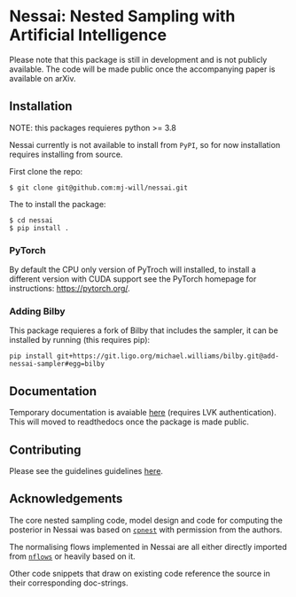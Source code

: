# Nessai: Nested Sampling with Artificial Intelligence

Please note that this package is still in development and is not publicly available. The code will be made public once the accompanying paper is available on arXiv.

## Installation

NOTE: this packages requieres python >= 3.8

Nessai currently is not available to install from `PyPI`, so for now installation requires installing from source.

First clone the repo:

```console
$ git clone git@github.com:mj-will/nessai.git
```

The to install the package:

```console
$ cd nessai
$ pip install .
```

### PyTorch

By default the CPU only version of PyTroch will installed, to install a different version with CUDA support see the PyTorch homepage for instructions: https://pytorch.org/.

### Adding Bilby

This package requieres a fork of Bilby that includes the sampler, it can be installed by running (this requires pip):

```console
pip install git+https://git.ligo.org/michael.williams/bilby.git@add-nessai-sampler#egg=bilby
```

## Documentation

Temporary documentation is avaiable [here](https://ligo.gravity.cf.ac.uk/~michael.williams/glasgow/projects/nessai-documentation/html/index.html) (requires LVK authentication). This will moved to readthedocs once the package is made public.


## Contributing

Please see the guidelines guidelines [here](https://github.com/mj-will/nessai/blob/master/CONTRIBUTING.md).


## Acknowledgements

The core nested sampling code, model design and code for computing the posterior in Nessai was based on [`cpnest`](https://github.com/johnveitch/cpnest) with permission from the authors.

The normalising flows implemented in Nessai are all either directly imported from [`nflows`](https://github.com/bayesiains/nflows/tree/master/nflows) or heavily based on it.

Other code snippets that draw on existing code reference the source in their corresponding doc-strings.
